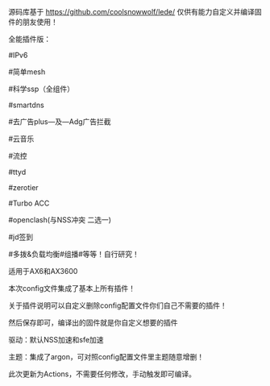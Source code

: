 源码库基于
https://github.com/coolsnowwolf/lede/
仅供有能力自定义并编译固件的朋友使用！

全能插件版：

#IPv6

#简单mesh

#科学ssp（全组件）

#smartdns

#去广告plus—及—Adg广告拦截

#云音乐

#流控

#ttyd

#zerotier

#Turbo ACC

#openclash(与NSS冲突 二选一)

#jd签到

#多拨&负载均衡#组播#等等！自行研究！


适用于AX6和AX3600

本次config文件集成了基本上所有插件！

关于插件说明可以自定义删除config配置文件你们自己不需要的插件！

然后保存即可，编译出的固件就是你自定义想要的插件

驱动：默认NSS加速和sfe加速

主题：集成了argon，可对照config配置文件里主题随意增删！


此次更新为Actions，不需要任何修改，手动触发即可编译。
